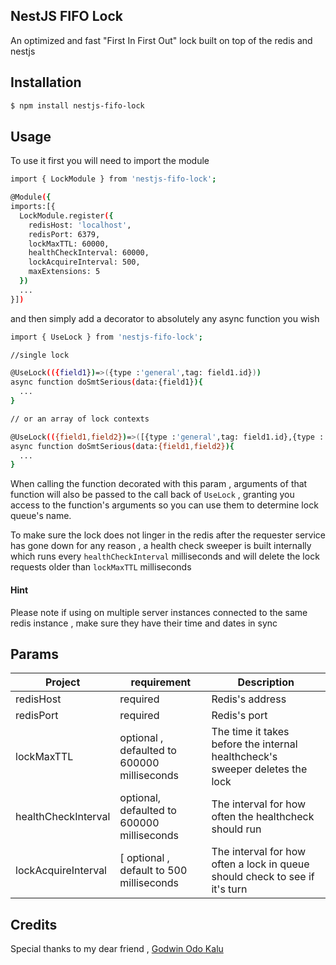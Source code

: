 ## NestJS FIFO Lock

An optimized and fast "First In First Out" lock built on top of the redis and nestjs

## Installation

```bash
$ npm install nestjs-fifo-lock
```

## Usage

To use it first you will need to import the module

```bash
import { LockModule } from 'nestjs-fifo-lock';

@Module({
imports:[{
  LockModule.register({
    redisHost: 'localhost',
    redisPort: 6379,
    lockMaxTTL: 60000,
    healthCheckInterval: 60000,
    lockAcquireInterval: 500,
    maxExtensions: 5
  })
  ...
}])
```

and then simply add a decorator to absolutely any async function you wish

```bash
import { UseLock } from 'nestjs-fifo-lock';

//single lock

@UseLock(({field1})=>({type :'general',tag: field1.id}))
async function doSmtSerious(data:{field1}){
  ...
}

// or an array of lock contexts

@UseLock(({field1,field2})=>([{type :'general',tag: field1.id},{type :'general',tag: field2.id}]))
async function doSmtSerious(data:{field1,field2}){
  ...
}
```

When calling the function decorated with this param , arguments of that function will also be passed to the call back of `UseLock` ,
granting you access to the function's arguments so you can use them to determine lock queue's name.

To make sure the lock does not linger in the redis after the requester service has gone down for
any reason , a health check sweeper is built internally which runs every `healthCheckInterval` milliseconds
and will delete the lock requests older than `lockMaxTTL` milliseconds

#### Hint
Please note if using on multiple server instances connected to the same redis instance , make sure they have their time and dates in sync

## Params

| Project                | requirement                                 | Description                                                                  |
|------------------------|---------------------------------------------|------------------------------------------------------------------------------|
| redisHost              | required                                    | Redis's address                                                              |
| redisPort              | required                                    | Redis's port                                                                 |
| lockMaxTTL             | optional , defaulted to 600000 milliseconds | The time it takes before the internal healthcheck's sweeper deletes the lock |
| healthCheckInterval    | optional, defaulted to 600000 milliseconds  | The interval for how often the healthcheck should run                        |
| lockAcquireInterval  | [ optional , default to 500 milliseconds    | The interval for how often a lock in queue should check to see if it's turn  |

## Credits

Special thanks to my dear friend ,  [Godwin Odo Kalu](https://github.com/Godwin324)
